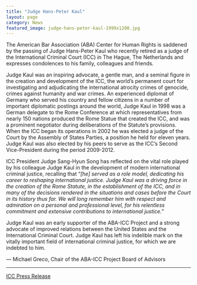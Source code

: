```yaml
---
title: "Judge Hans-Peter Kaul"
layout: page
category: News
featured_image: judge-hans-peter-kaul-1999x1200.jpg
---
```

The American Bar Association (ABA) Center for Human Rights is saddened by the passing of Judge Hans-Peter Kaul who recently retired as a judge of the International Criminal Court (ICC) in The Hague, The Netherlands and expresses condolences to his family, colleagues and friends.

Judge Kaul was an inspiring advocate, a gentle man, and a seminal figure in the creation and development of the ICC, the world’s permanent court for investigating and adjudicating the international atrocity crimes of genocide, crimes against humanity and war crimes. An experienced diplomat of Germany who served his country and fellow citizens in a number of important diplomatic postings around the world, Judge Kaul in 1998 was a German delegate to the Rome Conference at which representatives from nearly 150 nations produced the Rome Statue that created the ICC, and was a prominent negotiator during deliberations of the Statute’s provisions. When the ICC began its operations in 2002 he was elected a judge of the Court by the Assembly of States Parties, a position he held for eleven years. Judge Kaul was also elected by his peers to serve as the ICC’s Second Vice-President during the period 2009-2012.

ICC President Judge Sang-Hyun Song has reflected on the vital role played by his colleague Judge Kaul in the development of modern international criminal justice, recalling that “_[he] served as a role model, dedicating his career to reshaping international justice. Judge Kaul was a driving force in the creation of the Rome Statute, in the establishment of the ICC, and in many of the decisions rendered in the situations and cases before the Court in its history thus far. We will long remember him with respect and admiration on a personal and professional level, for his relentless commitment and extensive contributions to international justice._”

Judge Kaul was an early supporter of the ABA-ICC Project and a strong advocate of improved relations between the United States and the International Criminal Court. Judge Kaul has left his indelible mark on the vitally important field of international criminal justice, for which we are indebted to him.

— Michael Greco, Chair of the ABA-ICC Project Board of Advisors



---


[ICC Press Release](http://www.icc-cpi.int/en_menus/icc/press%20and%20media/press%20releases/Pages/pr1032.aspx)
